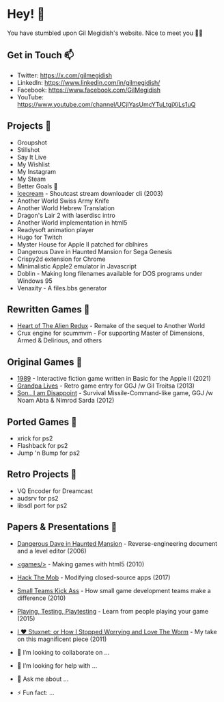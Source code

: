 # Hey! 👋

You have stumbled upon Gil Megidish's website. Nice to meet you 🤜🤛

## Get in Touch 📫

- Twitter: https://x.com/gilmegidish
- LinkedIn: https://www.linkedin.com/in/gilmegidish/
- Facebook: https://www.facebook.com/GilMegidish
- YouTube: https://www.youtube.com/channel/UCjlYasUmcYTuLtgjXiLs1uQ

## Projects 🌱

- Groupshot
- Stillshot
- Say It Live
- My Wishlist
- My Instagram
- My Steam
- Better Goals 🎯
- [Icecream](https://icecream.sourceforge.net/) - Shoutcast stream downloader cli (2003)
- Another World Swiss Army Knife
- Another World Hebrew Translation
- Dragon's Lair 2 with laserdisc intro
- Another World implementation in html5
- Readysoft animation player
- Hugo for Twitch
- Myster House for Apple II patched for dblhires
- Dangerous Dave in Haunted Mansion for Sega Genesis
- Crispy2d extension for Chrome
- Minimalistic Apple2 emulator in Javascript
- Doblin - Making long filenames available for DOS programs under Windows 95 
- Venaxity - A files.bbs generator 

## Rewritten Games 🌱

- [Heart of The Alien Redux](http://hota.sf.net/) - Remake of the sequel to Another World
- Crux engine for scummvm - For supporting Master of Dimensions, Armed &amp; Delirious, and others

## Original Games 🌱

- [1989](https://github.com/gmegidish/1989-interactive-fiction-game) - Interactive fiction game written in Basic for the Apple II (2021)
- [Grandpa Lives](https://github.com/gmegidish/grandpa-lives) - Retro game entry for GGJ /w Gil Troitsa (2013)
- [Son.. I am Disappoint](https://github.com/gmegidish/son-i-am-disappoint) - Survival Missile-Command-like game, GGJ /w Noam Abta &amp; Nimrod Sarda (2012)

## Ported Games  🌱

- xrick for ps2
- Flashback for ps2
- Jump 'n Bump for ps2

## Retro Projects 🌱

- VQ Encoder for Dreamcast
- audsrv for ps2
- libsdl port for ps2

## Papers &amp; Presentations 🔭

- [Dangerous Dave in Haunted Mansion](https://github.com/gmegidish/dangerous-dave-re) - Reverse-engineering document and a level editor (2006)
- [&lt;games/&gt;](https://www.slideshare.net/slideshow/game-development-with-html5/4140694) - Making games with html5 (2010)
- [Hack The Mob](https://www.slideshare.net/gawd/presentations) - Modifying closed-source apps (2017)
- [Small Teams Kick Ass](https://www.slideshare.net/gawd/presentations) - How small game development teams make a difference (2010)
- [Playing, Testing, Playtesting](https://www.slideshare.net/gawd/presentations) - Learn from people playing your game (2015)
- [I ❤️ Stuxnet: or How I Stopped Worrying and Love The Worm](https://www.slideshare.net/gawd/presentations) - My take on this magnificent piece (2011)

- 👯 I’m looking to collaborate on ...
- 🤔 I’m looking for help with ...
- 💬 Ask me about ...
- ⚡ Fun fact: ...
